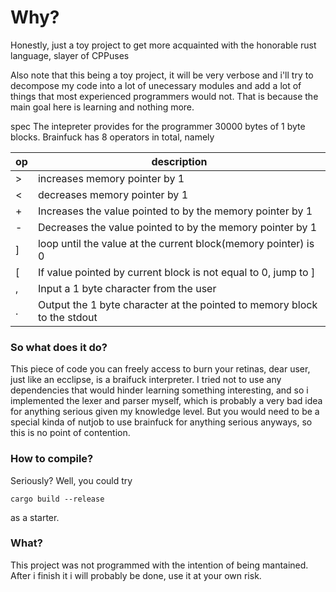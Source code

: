# Why?

Honestly, just a toy project to get more acquainted with the
honorable rust language, slayer of CPPuses

Also note that this being a toy project, it will be very verbose and i'll try to
decompose my code into a lot of unecessary modules and add a lot of things
that most experienced programmers would not. That is because the main goal 
here is learning and nothing more.

 spec
     The intepreter provides for the programmer 30000 bytes of 1 byte blocks. 
Brainfuck has 8 operators in total, namely

|  op   |  description                                                               |
| ----- | -------------------------------------------------------------------------- |
|   >   |  increases memory pointer by 1                                             |
|   <   |  decreases memory pointer by 1                                             |
|   +   |  Increases the value pointed to by the memory pointer by 1                 |
|   -   |  Decreases the value pointed to by the memory pointer by 1                 |
|   ]   |  loop until the value at the current block(memory pointer) is 0            |
|   [   |  If value pointed by current block is not equal to 0, jump to ]            |
|   ,   |  Input a 1 byte character from the user                                    |
|   .   |  Output the 1 byte character at the pointed to memory block to the stdout  |


### So what does it do?

This piece  of code you can freely access to burn your retinas, dear user,
just like an ecclipse, is a braifuck interpreter. I tried not to use any
dependencies that would hinder learning something interesting, and so i implemented
the lexer and parser myself, which is probably a very bad idea for anything
serious given my knowledge level. But you would need to be a special kinda
of nutjob to use brainfuck for anything serious anyways, so this is no point
of contention.

### How to compile?
Seriously? Well, you could try

```cargo build --release```

as a starter.


### What?
This project was not programmed with the intention of being mantained. After
i finish it i will probably be done, use it at your own risk. 
